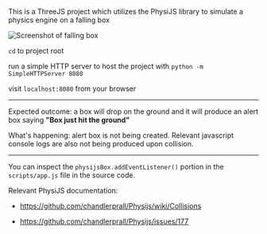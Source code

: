 This is a ThreeJS project which utilizes the PhysiJS library to simulate a physics engine on a falling box

![Screenshot of falling box](http://i.imgur.com/AztpCyk.png)

`cd` to project root

run a simple HTTP server to host the project with `python -m SimpleHTTPServer 8080`

visit `localhost:8080` from your browser

---

Expected outcome: a box will drop on the ground and it will produce an alert box saying **"Box just hit the ground"**

What's happening: alert box is not being created. Relevant javascript console logs are also not being produced upon collision.

---

You can inspect the `physijsBox.addEventListener()` portion in the `scripts/app.js` file in the source code.

Relevant PhysiJS documentation:
* https://github.com/chandlerprall/Physijs/wiki/Collisions
* https://github.com/chandlerprall/Physijs/issues/177

  [1]: https://github.com/syedrakib/threeJS_collision_problem/blob/master/scripts/app.js

